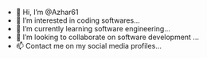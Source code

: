 - 👋 Hi, I’m @Azhar61
- 👀 I’m interested in coding softwares...
- 🌱 I’m currently learning software engineering...
- 💞️ I’m looking to collaborate on software development ...
- 📫 Contact me on my social media profiles...

<!---
Azhar61/Azhar61 is a ✨ special ✨ repository because its `README.md` (this file) appears on your GitHub profile.
You can click the Preview link to take a look at your changes.
--->
